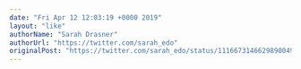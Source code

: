 ```yaml
---
date: "Fri Apr 12 12:03:19 +0000 2019"
layout: "like"
authorName: "Sarah Drasner"
authorUrl: "https://twitter.com/sarah_edo"
originalPost: "https://twitter.com/sarah_edo/status/1116673146629890049"
---
```

